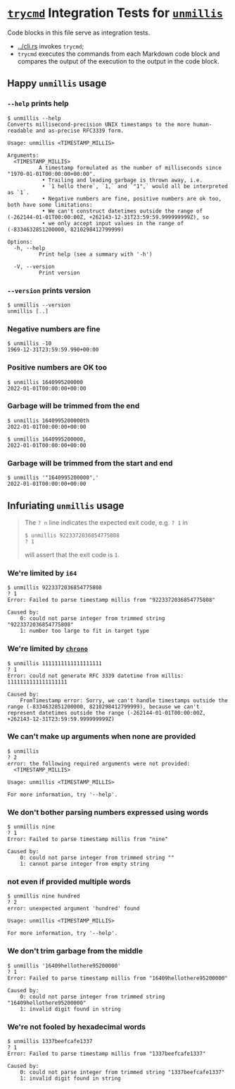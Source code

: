 # [`trycmd`](https://github.com/assert-rs/trycmd) Integration Tests for [`unmillis`](https://github.com/joar/unmillis)

Code blocks in this file serve as integration tests. 

- [../cli.rs](../cli.rs) invokes `trycmd`;
- `trycmd` executes the commands from each Markdown code block and compares 
  the output of the execution to the output in the code block.

## Happy `unmillis` usage

### `--help` prints help

```
$ unmillis --help
Converts millisecond-precision UNIX timestamps to the more human-readable and as-precise RFC3339 form.

Usage: unmillis <TIMESTAMP_MILLIS>

Arguments:
  <TIMESTAMP_MILLIS>
          A timestamp formulated as the number of milliseconds since "1970-01-01T00:00:00+00:00". 
           • Trailing and leading garbage is thrown away, i.e.
           • `1 hello there`, `1,` and `"1",` would all be interpreted as `1`.
           • Negative numbers are fine, positive numbers are ok too, both have some limitations:
           • We can't construct datetimes outside the range of (-262144-01-01T00:00:00Z, +262143-12-31T23:59:59.999999999Z), so
           • we only accept input values in the range of (-8334632851200000, 8210298412799999)

Options:
  -h, --help
          Print help (see a summary with '-h')

  -V, --version
          Print version

```

### `--version` prints version

```
$ unmillis --version
unmillis [..]

```


### Negative numbers are fine
```
$ unmillis -10
1969-12-31T23:59:59.990+00:00

```

### Positive numbers are OK too
```
$ unmillis 1640995200000
2022-01-01T00:00:00+00:00

```

### Garbage will be trimmed from the end

```
$ unmillis 1640995200000th
2022-01-01T00:00:00+00:00

```

```
$ unmillis 1640995200000,
2022-01-01T00:00:00+00:00

```


### Garbage will be trimmed from the start and end

```
$ unmillis '"1640995200000",'
2022-01-01T00:00:00+00:00

```


## Infuriating `unmillis` usage

> The `? n` line indicates the expected exit code, e.g. `? 1` in
> ```
> $ unmillis 9223372036854775808
> ? 1
> ```
> will assert that the exit code is `1`.

### We're limited by `i64`

```
$ unmillis 9223372036854775808
? 1
Error: Failed to parse timestamp millis from "9223372036854775808"

Caused by:
    0: could not parse integer from trimmed string "9223372036854775808"
    1: number too large to fit in target type

```

### We're limited by [`chrono`](https://crates.io/crates/chrono)

```
$ unmillis 1111111111111111111
? 1
Error: could not generate RFC 3339 datetime from millis: 1111111111111111111

Caused by:
    FromTimestamp error: Sorry, we can't handle timestamps outside the range (-8334632851200000, 8210298412799999), because we can't represent datetimes outside the range (-262144-01-01T00:00:00Z, +262143-12-31T23:59:59.999999999Z)

```

### We can't make up arguments when none are provided

```
$ unmillis
? 2
error: the following required arguments were not provided:
  <TIMESTAMP_MILLIS>

Usage: unmillis <TIMESTAMP_MILLIS>

For more information, try '--help'.

```

### We don't bother parsing numbers expressed using words

```
$ unmillis nine 
? 1
Error: Failed to parse timestamp millis from "nine"

Caused by:
    0: could not parse integer from trimmed string ""
    1: cannot parse integer from empty string

```

### not even if provided multiple words

```
$ unmillis nine hundred
? 2
error: unexpected argument 'hundred' found

Usage: unmillis <TIMESTAMP_MILLIS>

For more information, try '--help'.

```

### We don't trim garbage from the middle

```
$ unmillis '16409hellothere95200000'
? 1
Error: Failed to parse timestamp millis from "16409hellothere95200000"

Caused by:
    0: could not parse integer from trimmed string "16409hellothere95200000"
    1: invalid digit found in string

```

### We're not fooled by hexadecimal words

```
$ unmillis 1337beefcafe1337
? 1
Error: Failed to parse timestamp millis from "1337beefcafe1337"

Caused by:
    0: could not parse integer from trimmed string "1337beefcafe1337"
    1: invalid digit found in string

```